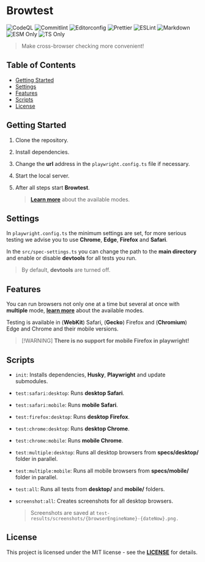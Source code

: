 # Browtest

![CodeQL](https://img.shields.io/github/actions/workflow/status/archoleat/browtest/codeql.yaml?label=CodeQL)
![Commitlint](https://img.shields.io/github/actions/workflow/status/archoleat/browtest/commitlint.yaml?label=Commitlint)
![Editorconfig](https://img.shields.io/github/actions/workflow/status/archoleat/browtest/editorconfig.yaml?label=Editorconfig)
![Prettier](https://img.shields.io/github/actions/workflow/status/archoleat/browtest/prettier.yaml?label=Prettier)
![ESLint](https://img.shields.io/github/actions/workflow/status/archoleat/browtest/eslint.yaml?label=ESLint)
![Markdown](https://img.shields.io/github/actions/workflow/status/archoleat/browtest/markdown.yaml?label=Markdown)
![ESM Only](https://img.shields.io/badge/ESM-only-gray?labelColor=fe0)
![TS Only](https://img.shields.io/badge/TS-only-gray?labelColor=06f)

> Make cross-browser checking more convenient!

## Table of Contents

-   [Getting Started](#getting-started)
-   [Settings](#settings)
-   [Features](#features)
-   [Scripts](#scripts)
-   [License](#license)

## Getting Started

1.  Clone the repository.

1.  Install dependencies.

1.  Change the **url** address in the `playwright.config.ts` file
    if necessary.

1.  Start the local server.

1.  After all steps start **Browtest**.

    > [**Learn more**](#scripts) about the available modes.

## Settings

In `playwright.config.ts` the minimum settings are set,
for more serious testing we advise you to use **Chrome**, **Edge**, **Firefox**
and **Safari**.

In the `src/spec-settings.ts` you can change the path
to the **main directory** and enable or disable **devtools** for
all tests you run.

> By default, **devtools** are turned off.

## Features

You can run browsers not only one at a time but several at once
with **multiple** mode, [**learn more**](#scripts)
about the available modes.

Testing is available in (**WebKit**) Safari, (**Gecko**) Firefox and
(**Chromium**) Edge and Chrome and their mobile versions.

> \[!WARNING]
> **There is no support for mobile Firefox in playwright!**

## Scripts

-   `init`: Installs dependencies, **Husky**, **Playwright**
    and update submodules.

-   `test:safari:desktop`: Runs **desktop Safari**.

-   `test:safari:mobile`: Runs **mobile Safari**.

-   `test:firefox:desktop`: Runs **desktop Firefox**.

-   `test:chrome:desktop`: Runs **desktop Chrome**.

-   `test:chrome:mobile`: Runs **mobile Chrome**.

-   `test:multiple:desktop`: Runs all desktop browsers from
    **specs/desktop/** folder in parallel.

-   `test:multiple:mobile`: Runs all mobile browsers from
    **specs/mobile/** folder in parallel.

-   `test:all`: Runs all tests from **desktop/** and **mobile/** folders.

-   `screenshot:all`: Creates screenshots for all desktop browsers.

    > Screenshots are saved at
    > `test-results/screenshots/{browserEngineName}-{dateNow}.png.`

## License

This project is licensed under the MIT license - see the
[**LICENSE**](LICENSE) for details.
